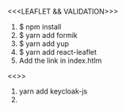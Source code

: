 <<<LEAFLET && VALIDATION>>>
1. $ npm install
2. $ yarn add formik
3. $ yarn add yup
4. $ yarn add react-leaflet
5. Add the link in index.htlm

<<<KEYCLOAK>>>
1. yarn add keycloak-js
2. 

